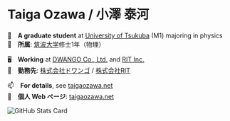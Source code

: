 # Taiga Ozawa / 小澤 泰河

🌱　**A graduate student** at [University of Tsukuba](https://www.tsukuba.ac.jp/) (M1) majoring in physics<br>
🔭　**所属**: [筑波大学](https://www.tsukuba.ac.jp/en)修士1年（物理）

🖥　**Working** at [DWANGO Co., Ltd.](https://dwango.co.jp/english) and [RIT Inc.](https://rit-inc.co.jp)<br>
💬　**勤務先**: [株式会社ドワンゴ](https://dwango.co.jp) / [株式会社RIT](https://rit-inc.co.jp)

📫　**For details**, see [taigaozawa.net](https://taigaozawa.net)<br>
👀　**個人 Web ページ**: [taigaozawa.net](https://taigaozawa.net)

![GitHub Stats Card](https://github-readme-stats.vercel.app/api?username=taigaozawa&theme=cobalt)

<!--
**taigaozawa/taigaozawa** is a ✨ _special_ ✨ repository because its `README.md` (this file) appears on your GitHub profile.

Here are some ideas to get you started:

- 🔭 I’m currently working on ...
- 🌱 I’m currently learning ...
- 👯 I’m looking to collaborate on ...
- 🤔 I’m looking for help with ...
- 💬 Ask me about ...
- 📫 How to reach me: ...
- 😄 Pronouns: ...
- ⚡ Fun fact: ...
-->
